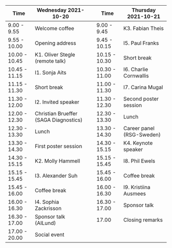| Time            | Wednesday 2021-10-20                  |   | Time            | Thursday 2021-10-21               |
|-----------------|---------------------------------------|---|-----------------|-----------------------------------|
| 9.00  -  9.55   | Welcome coffee                        |   |  9.00 -  9.45   | K3.   Fabian Theis                |
| 9.55  - 10.00   | Opening address                       |   |  9.45 - 10.15   | I5.   Paul Franks                 |
| 10.00 - 10.45   | K1.   Oliver Stegle (remote talk)     |   | 10.15 - 10.30   | Short break                       |
| 10.45 - 11.15   | I1.   Sonja Aits                      |   | 10.30 - 11.00   | I6.   Charlie Cornwallis          |
| 11.15 - 11.30   | Short break                           |   | 11.00 - 11.30   | I7.   Carina Mugal                |
| 11.30 - 12.00   | I2.   Invited speaker                 |   | 11.30 - 12.30   | Second poster session             |
| 12.00 - 12.30   | Christian Brueffer (SAGA Diagnostics) |   | 12.30 - 13.30   | Lunch                             |
| 12.30 - 13.30   | Lunch                                 |   | 13.30 - 14.30   | Career panel (RSG-Sweden)         |
| 13.30 - 14.30   | First poster session                  |   | 14.30 - 15.15   | K4.   Keynote speaker             |
| 14.30 - 15.15   | K2.   Molly Hammell                   |   | 15.15 - 15.45   | I8. Phil Ewels                    |
| 15.15 - 15.45   | I3.   Alexander Suh                   |   | 15.45 - 16.00   | Coffee break                      |
| 15.45 - 16.00   | Coffee break                          |   | 16.00 - 16.30   | I9.   Kristiina Ausmees           |
| 16.00 - 16.30   | I4.   Sophia Zackrisson               |   | 16.30 - 17.00   | Sponsor talk                      |
| 16.30 - 17.00   | Sponsor talk (AILund)                 |   | 17.00           | Closing remarks                   |
| 17.00 - 20.00   | Social event                          |
